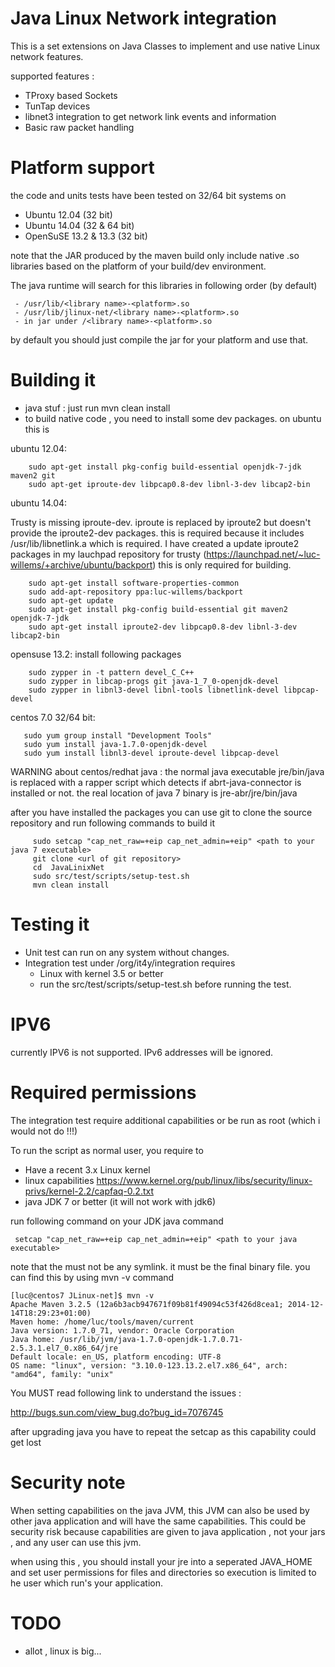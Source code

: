 Java Linux Network integration
========================

This is a set extensions on Java Classes to implement and use
native Linux network features.

supported features :
* TProxy based Sockets
* TunTap devices
* libnet3 integration to get network link events and information
* Basic raw packet handling

Platform support
=================
the code and units tests have been tested on 32/64 bit systems on
 * Ubuntu 12.04 (32 bit)
 * Ubuntu 14.04 (32 & 64 bit)
 * OpenSuSE 13.2 & 13.3 (32 bit)

note that the JAR produced by the maven build only include native .so libraries based
on the platform of your build/dev environment.

The java runtime will search for this libraries in following order (by default)
```
 - /usr/lib/<library name>-<platform>.so
 - /usr/lib/jlinux-net/<library name>-<platform>.so
 - in jar under /<library name>-<platform>.so
```
by default you should just compile the jar for your platform and use that.

Building it
============
* java stuf : just run mvn clean install
* to build native code , you need to install some dev packages. on ubuntu this is

ubuntu 12.04:
```
    sudo apt-get install pkg-config build-essential openjdk-7-jdk maven2 git
    sudo apt-get iproute-dev libpcap0.8-dev libnl-3-dev libcap2-bin 
``` 

ubuntu 14.04:

Trusty is missing iproute-dev. iproute is replaced by iproute2 but doesn't provide
the iproute2-dev packages. this is required because it includes /usr/lib/libnetlink.a which is required. I have created a update iproute2 packages in my lauchpad repository for trusty (https://launchpad.net/~luc-willems/+archive/ubuntu/backport)
this is only required for building.

```
    sudo apt-get install software-properties-common
    sudo add-apt-repository ppa:luc-willems/backport
    sudo apt-get update
    sudo apt-get install pkg-config build-essential git maven2 openjdk-7-jdk 
    sudo apt-get install iproute2-dev libpcap0.8-dev libnl-3-dev libcap2-bin
``` 
opensuse 13.2:
install following packages

``` 
    sudo zypper in -t pattern devel_C_C++
    sudo zypper in libcap-progs git java-1_7_0-openjdk-devel
    sudo zypper in libnl3-devel libnl-tools libnetlink-devel libpcap-devel
```
centos 7.0 32/64 bit:

```
   sudo yum group install "Development Tools"
   sudo yum install java-1.7.0-openjdk-devel
   sudo yum install libnl3-devel iproute-devel libpcap-devel
```
WARNING about centos/redhat java : the normal java executable jre/bin/java is replaced with a rapper script which detects if abrt-java-connector is installed or not. the real location of java 7 binary is
jre-abr/jre/bin/java

after you have installed the packages you can use git to clone the source repository
and run following commands to build it
```
     sudo setcap "cap_net_raw=+eip cap_net_admin=+eip" <path to your java 7 executable>
     git clone <url of git repository>
     cd  JavaLinixNet
     sudo src/test/scripts/setup-test.sh
     mvn clean install
```

Testing it
===========
* Unit test can run on any system without changes.
* Integration test under /org/it4y/integration requires
  * Linux with kernel 3.5 or better
  * run the src/test/scripts/setup-test.sh before running the test.

IPV6
=====
currently IPV6 is not supported. IPv6 addresses will be ignored.

Required permissions
=====================
The integration test require additional capabilities or be run as root (which i would not do !!!)

To run the script as normal user, you require to
 * Have a recent 3.x Linux kernel
 * linux capabilities https://www.kernel.org/pub/linux/libs/security/linux-privs/kernel-2.2/capfaq-0.2.txt
 * java JDK 7 or better (it will not work with jdk6)

run following command on your JDK java command
```
 setcap "cap_net_raw=+eip cap_net_admin=+eip" <path to your java executable>
``` 
note that the <path to your java executable> must not be any symlink. it must be the
final binary file.
you can find this by using mvn -v command
```
[luc@centos7 JLinux-net]$ mvn -v 
Apache Maven 3.2.5 (12a6b3acb947671f09b81f49094c53f426d8cea1; 2014-12-14T18:29:23+01:00)
Maven home: /home/luc/tools/maven/current
Java version: 1.7.0_71, vendor: Oracle Corporation
Java home: /usr/lib/jvm/java-1.7.0-openjdk-1.7.0.71-2.5.3.1.el7_0.x86_64/jre
Default locale: en_US, platform encoding: UTF-8
OS name: "linux", version: "3.10.0-123.13.2.el7.x86_64", arch: "amd64", family: "unix"
```
You MUST read following link to understand the issues :

   http://bugs.sun.com/view_bug.do?bug_id=7076745

after upgrading java you have to repeat the setcap as this capability could get lost

Security note
==============
When setting capabilities on the java JVM, this JVM can also be used by other java application and will
have the same capabilities. This could be security risk because capabilities are given to
java application , not your jars , and any user can use this jvm.

when using this , you should install your jre into a seperated JAVA_HOME and set user permissions for files
and directories so execution is limited to he user which run's your application.


TODO
=====
* allot , linux is big...
